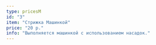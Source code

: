 ```yaml
---
type: pricesM
id: "3"
item: "Стрижка Машинкой"
price: "20 р."
info: "Выполняется машинкой с использованием насадок."
---
```

